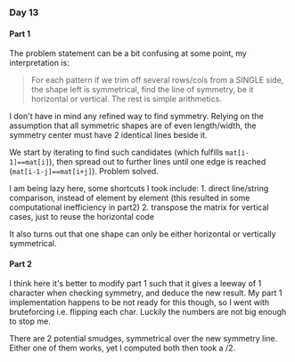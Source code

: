 ### Day 13

#### Part 1

The problem statement can be a bit confusing at some point, my interpretation is: 

> For each pattern if we trim off several rows/cols from a SINGLE side, the shape left is symmetrical, find the line of symmetry, be it horizontal or vertical. The rest is simple arithmetics.

I don't have in mind any refined way to find symmetry. Relying on the assumption that all symmetric shapes are of even length/width, the symmetry center must have 2 identical lines beside it. 

We start by iterating to find such candidates (which fulfills `mat[i-1]==mat[i]`), then spread out to further lines until one edge is reached (`mat[i-1-j]==mat[i+j]`). Problem solved.

I am being lazy here, some shortcuts I took include: 1. direct line/string comparison, instead of element by element (this resulted in some computational inefficiency in part2) 2. transpose the matrix for vertical cases, just to reuse the horizontal code

It also turns out that one shape can only be either horizontal or vertically symmetrical.

#### Part 2

I think here it's better to modify part 1 such that it gives a leeway of 1 character when checking symmetry, and deduce the new result. My part 1 implementation happens to be not ready for this though, so I went with bruteforcing i.e. flipping each char. Luckily the numbers are not big enough to stop me.

There are 2 potential smudges, symmetrical over the new symmetry line. Either one of them works, yet I computed both then took a /2.
